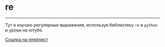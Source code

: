 # re

---

Тут я изучаю регулярные выражения, используя библиотеку `re` в `python` и уроки на ютубе.

[Ссылка на плейлист](https://www.youtube.com/playlist?list=PLA0M1Bcd0w8w8gtWzf9YkfAxFCgDb09pA)

